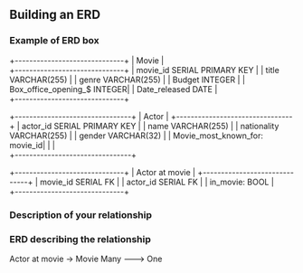 ## Building an ERD 

### Example of ERD box

+------------------------------+
| Movie                        |      
+------------------------------+
|  movie_id SERIAL PRIMARY KEY |
|  title    VARCHAR(255)       |
|  genre    VARCHAR(255)       |
|  Budget   INTEGER            |
|  Box_office_opening_$ INTEGER|
|  Date_released  DATE         |                
+------------------------------+

+--------------------------------+
| Actor                          |
+--------------------------------+
|  actor_id SERIAL PRIMARY KEY   |
|  name    VARCHAR(255)          |
|  nationality    VARCHAR(255)   |
|  gender VARCHAR(32)            |
|  Movie_most_known_for: movie_id|
|                                |                
+--------------------------------+

+------------------------------+
| Actor at movie               |
+------------------------------+
|  movie_id SERIAL FK          |
|  actor_id SERIAL FK          |
|  in_movie: BOOL              |              
+------------------------------+

### Description of your relationship


### ERD describing the relationship
Actor at movie -> Movie 
         Many ---> One 
